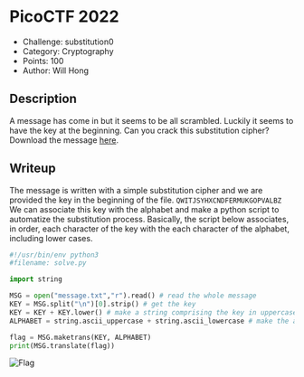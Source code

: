 # PicoCTF 2022
- Challenge: substitution0
- Category: Cryptography
- Points: 100
- Author: Will Hong

## Description
A message has come in but it seems to be all scrambled. Luckily it seems to have the key at the beginning. Can you crack this substitution cipher?
Download the message [here](https://artifacts.picoctf.net/c/380/message.txt).

## Writeup
The message is written with a simple substitution cipher and we are provided the key in the beginning of the file.
`QWITJSYHXCNDFERMUKGOPVALBZ`
We can associate this key with the alphabet and make a python script to automatize the substitution process.
Basically, the script below associates, in order, each character of the key with the each character of the alphabet, including lower cases.

```python
#!/usr/bin/env python3
#filename: solve.py

import string

MSG = open("message.txt","r").read() # read the whole message
KEY = MSG.split("\n")[0].strip() # get the key
KEY = KEY + KEY.lower() # make a string comprising the key in uppercase and lowercase
ALPHABET = string.ascii_uppercase + string.ascii_lowercase # make the alphabet in upper in lowercase for substitution

flag = MSG.maketrans(KEY, ALPHABET)
print(MSG.translate(flag))
```

![Flag](https://imgur.com/iqShlqm.png)
